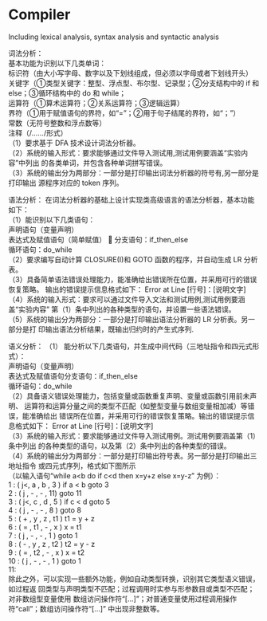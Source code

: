 # Compiler
Including lexical analysis, syntax analysis and syntactic analysis

词法分析：  
基本功能为识别以下几类单词：  
   标识符（由大小写字母、数字以及下划线组成，但必须以字母或者下划线开头）  
   关键字（①类型关键字：整型、浮点型、布尔型、记录型；②分支结构中的 if 和 else；③循环结构中的 do 和 while；  
   运算符（①算术运算符；②关系运算符；③逻辑运算）  
   界符（①用于赋值语句的界符，如“=”；②用于句子结尾的界符，如“；”）  
   常数（无符号整数和浮点数等）  
   注释（/*……*/形式）  
 （1）要求基于 DFA 技术设计词法分析器。  
 （2）系统的输入形式：要求能够通过文件导入测试用,测试用例要涵盖“实验内容”中列出 的各类单词，并包含各种单词拼写错误。   
 （3）系统的输出分为两部分：一部分是打印输出词法分析器的符号有,另一部分是打印输出 源程序对应的 token 序列。  

语法分析： 
在词法分析器的基础上设计实现类高级语言的语法分析器，基本功能如下：  
（1）能识别以下几类语句：  
    声明语句（变量声明）   
    表达式及赋值语句（简单赋值）   
    分支语句：if_then_else  
    循环语句：do_while  
（2）要求编写自动计算 CLOSURE(I)和 GOTO 函数的程序，并自动生成 LR 分析表。  
（3）具备简单语法错误处理能力，能准确给出错误所在位置，并采用可行的错误恢复策略。 输出的错误提示信息格式如下： Error at Line [行号]：[说明文字]  
（4）系统的输入形式：要求可以通过文件导入文法和测试用例,测试用例要涵盖“实验内容” 第（1）条中列出的各种类型的语句，并设置一些语法错误。   
（5）系统的输出分为两部分：一部分是打印输出语法分析器的 LR 分析表。另一部分是打 印输出语法分析结果，既输出归约时的产生式序列.  

语义分析： 
（1） 能分析以下几类语句，并生成中间代码（三地址指令和四元式形式）：  
    声明语句（变量声明）  
    表达式及赋值语句分支语句：if_then_else  
    循环语句：do_while  
（2）具备语义错误处理能力，包括变量或函数重复声明、变量或函数引用前未声明、 运算符和运算分量之间的类型不匹配（如整型变量与数组变量相加减）等错误，能准确给出 错误所在位置，并采用可行的错误恢复策略。输出的错误提示信息格式如下： Error at Line [行号]：[说明文字]  
（3）系统的输入形式：要求能够通过文件导入测试用例。测试用例要涵盖第（1）条中列出 的各种类型的语句，以及第（2）条中列出的各种类型的错误。  
（4）系统的输出分为两部分：一部分是打印输出符号表。另一部分是打印输出三地址指令 或四元式序列，格式如下图所示  
      （以输入语句“while a<b do if c<d then x=y+z else x=y-z” 为例）：  
      1 : ( j<, a , b , 3 ) if a < b goto 3  
      2 : ( j , - , - , 11) goto 11  
      3 : ( j<, c , d , 5 ) if c < d goto 5  
      4 : ( j , - , - , 8 ) goto 8  
      5 : ( + , y , z , t1 ) t1 = y + z  
      6 : ( = , t1 , - , x ) x = t1  
      7 : ( j , - , - , 1 ) goto 1  
      8 : ( - , y , z , t2 ) t2 = y - z  
      9 : ( = , t2 , - , x ) x = t2  
      10 : ( j , - , - , 1 ) goto 1  
      11:  
除此之外，可以实现一些额外功能，例如自动类型转换，识别其它类型语义错误，如过程返 回类型与声明类型不匹配；过程调用时实参与形参数目或类型不匹配；对非数组型变量使用 数组访问操作符“[…]”；对普通变量使用过程调用操作符“call”；数组访问操作符“[…]” 中出现非整数等。
